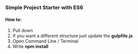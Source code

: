 ### Simple Project Starter with ES6

#### How to: 
1. Pull down
2. If you want a different structure just update the **gulpfile.js**
3. Open Command Line / Terminal
4. Write **npm install**